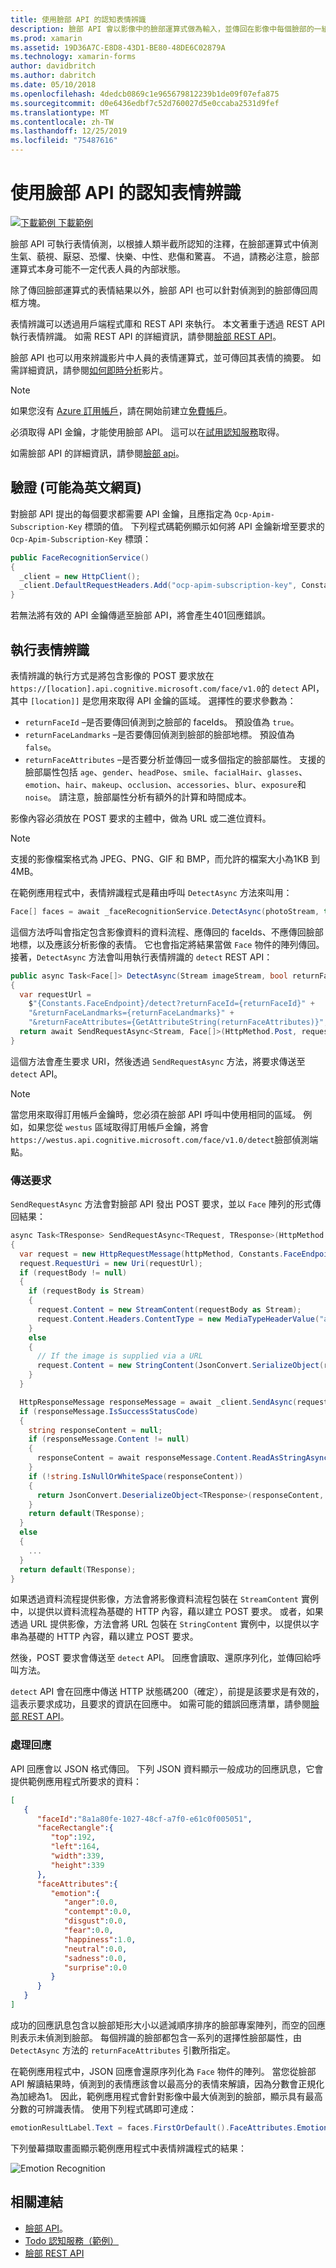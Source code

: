 ```yaml
---
title: 使用臉部 API 的認知表情辨識
description: 臉部 API 會以影像中的臉部運算式做為輸入，並傳回在影像中每個臉部的一組表情上包含信賴等級的資料。 本文說明如何使用臉部 API 來辨識表情，以評分 Xamarin. Forms 應用程式。
ms.prod: xamarin
ms.assetid: 19D36A7C-E8D8-43D1-BE80-48DE6C02879A
ms.technology: xamarin-forms
author: davidbritch
ms.author: dabritch
ms.date: 05/10/2018
ms.openlocfilehash: 4dedcb0869c1e965679812239b1de09f07efa875
ms.sourcegitcommit: d0e6436edbf7c52d760027d5e0ccaba2531d9fef
ms.translationtype: MT
ms.contentlocale: zh-TW
ms.lasthandoff: 12/25/2019
ms.locfileid: "75487616"
---
```

# <a name="perceived-emotion-recognition-using-the-face-api"></a>使用臉部 API 的認知表情辨識

[![下載範例](~/media/shared/download.png) 下載範例](https://docs.microsoft.com/samples/xamarin/xamarin-forms-samples/webservices-todocognitiveservices)

臉部 API 可執行表情偵測，以根據人類半截所認知的注釋，在臉部運算式中偵測生氣、藐視、厭惡、恐懼、快樂、中性、悲傷和驚喜。 不過，請務必注意，臉部運算式本身可能不一定代表人員的內部狀態。

除了傳回臉部運算式的表情結果以外，臉部 API 也可以針對偵測到的臉部傳回周框方塊。

表情辨識可以透過用戶端程式庫和 REST API 來執行。 本文著重于透過 REST API 執行表情辨識。 如需 REST API 的詳細資訊，請參閱[臉部 REST API](https://westus.dev.cognitive.microsoft.com/docs/services/563879b61984550e40cbbe8d/operations/563879b61984550f30395236)。

臉部 API 也可以用來辨識影片中人員的表情運算式，並可傳回其表情的摘要。 如需詳細資訊，請參閱[如何即時分析](/azure/cognitive-services/face/face-api-how-to-topics/howtoanalyzevideo_face/)影片。

> [!NOTE]
> 如果您沒有 [Azure 訂用帳戶](/azure/guides/developer/azure-developer-guide#understanding-accounts-subscriptions-and-billing)，請在開始前建立[免費帳戶](https://aka.ms/azfree-docs-mobileapps)。

必須取得 API 金鑰，才能使用臉部 API。 這可以在[試用認知服務](https://azure.microsoft.com/try/cognitive-services/?api=face-api)取得。

如需臉部 API 的詳細資訊，請參閱[臉部 api](/azure/cognitive-services/face/overview/)。

## <a name="authentication"></a>驗證  (可能為英文網頁)

對臉部 API 提出的每個要求都需要 API 金鑰，且應指定為 `Ocp-Apim-Subscription-Key` 標頭的值。 下列程式碼範例顯示如何將 API 金鑰新增至要求的 `Ocp-Apim-Subscription-Key` 標頭：

```csharp
public FaceRecognitionService()
{
  _client = new HttpClient();
  _client.DefaultRequestHeaders.Add("ocp-apim-subscription-key", Constants.FaceApiKey);
}
```

若無法將有效的 API 金鑰傳遞至臉部 API，將會產生401回應錯誤。

## <a name="perform-emotion-recognition"></a>執行表情辨識

表情辨識的執行方式是將包含影像的 POST 要求放在 `https://[location].api.cognitive.microsoft.com/face/v1.0`的 `detect` API，其中 `[location]]` 是您用來取得 API 金鑰的區域。 選擇性的要求參數為：

- `returnFaceId` –是否要傳回偵測到之臉部的 faceIds。 預設值為 `true`。
- `returnFaceLandmarks` –是否要傳回偵測到臉部的臉部地標。 預設值為 `false`。
- `returnFaceAttributes` –是否要分析並傳回一或多個指定的臉部屬性。 支援的臉部屬性包括 `age`、`gender`、`headPose`、`smile`、`facialHair`、`glasses`、`emotion`、`hair`、`makeup`、`occlusion`、`accessories`、`blur`、`exposure`和 `noise`。 請注意，臉部屬性分析有額外的計算和時間成本。

影像內容必須放在 POST 要求的主體中，做為 URL 或二進位資料。

> [!NOTE]
> 支援的影像檔案格式為 JPEG、PNG、GIF 和 BMP，而允許的檔案大小為1KB 到4MB。

在範例應用程式中，表情辨識程式是藉由呼叫 `DetectAsync` 方法來叫用：

```csharp
Face[] faces = await _faceRecognitionService.DetectAsync(photoStream, true, false, new FaceAttributeType[] { FaceAttributeType.Emotion });
```

這個方法呼叫會指定包含影像資料的資料流程、應傳回的 faceIds、不應傳回臉部地標，以及應該分析影像的表情。 它也會指定將結果當做 `Face` 物件的陣列傳回。 接著，`DetectAsync` 方法會叫用執行表情辨識的 `detect` REST API：

```csharp
public async Task<Face[]> DetectAsync(Stream imageStream, bool returnFaceId, bool returnFaceLandmarks, IEnumerable<FaceAttributeType> returnFaceAttributes)
{
  var requestUrl =
    $"{Constants.FaceEndpoint}/detect?returnFaceId={returnFaceId}" +
    "&returnFaceLandmarks={returnFaceLandmarks}" +
    "&returnFaceAttributes={GetAttributeString(returnFaceAttributes)}";
  return await SendRequestAsync<Stream, Face[]>(HttpMethod.Post, requestUrl, imageStream);
}
```

這個方法會產生要求 URI，然後透過 `SendRequestAsync` 方法，將要求傳送至 `detect` API。

> [!NOTE]
> 當您用來取得訂用帳戶金鑰時，您必須在臉部 API 呼叫中使用相同的區域。 例如，如果您從 `westus` 區域取得訂用帳戶金鑰，將會 `https://westus.api.cognitive.microsoft.com/face/v1.0/detect`臉部偵測端點。

### <a name="send-the-request"></a>傳送要求

`SendRequestAsync` 方法會對臉部 API 發出 POST 要求，並以 `Face` 陣列的形式傳回結果：

```csharp
async Task<TResponse> SendRequestAsync<TRequest, TResponse>(HttpMethod httpMethod, string requestUrl, TRequest requestBody)
{
  var request = new HttpRequestMessage(httpMethod, Constants.FaceEndpoint);
  request.RequestUri = new Uri(requestUrl);
  if (requestBody != null)
  {
    if (requestBody is Stream)
    {
      request.Content = new StreamContent(requestBody as Stream);
      request.Content.Headers.ContentType = new MediaTypeHeaderValue("application/octet-stream");
    }
    else
    {
      // If the image is supplied via a URL
      request.Content = new StringContent(JsonConvert.SerializeObject(requestBody, s_settings), Encoding.UTF8, "application/json");
    }
  }

  HttpResponseMessage responseMessage = await _client.SendAsync(request);
  if (responseMessage.IsSuccessStatusCode)
  {
    string responseContent = null;
    if (responseMessage.Content != null)
    {
      responseContent = await responseMessage.Content.ReadAsStringAsync();
    }
    if (!string.IsNullOrWhiteSpace(responseContent))
    {
      return JsonConvert.DeserializeObject<TResponse>(responseContent, s_settings);
    }
    return default(TResponse);
  }
  else
  {
    ...
  }
  return default(TResponse);
}
```

如果透過資料流程提供影像，方法會將影像資料流程包裝在 `StreamContent` 實例中，以提供以資料流程為基礎的 HTTP 內容，藉以建立 POST 要求。 或者，如果透過 URL 提供影像，方法會將 URL 包裝在 `StringContent` 實例中，以提供以字串為基礎的 HTTP 內容，藉以建立 POST 要求。

然後，POST 要求會傳送至 `detect` API。 回應會讀取、還原序列化，並傳回給呼叫方法。

`detect` API 會在回應中傳送 HTTP 狀態碼200（確定），前提是該要求是有效的，這表示要求成功，且要求的資訊在回應中。 如需可能的錯誤回應清單，請參閱[臉部 REST API](https://westus.dev.cognitive.microsoft.com/docs/services/563879b61984550e40cbbe8d/operations/563879b61984550f30395236)。

### <a name="process-the-response"></a>處理回應

API 回應會以 JSON 格式傳回。 下列 JSON 資料顯示一般成功的回應訊息，它會提供範例應用程式所要求的資料：

```json
[  
   {  
      "faceId":"8a1a80fe-1027-48cf-a7f0-e61c0f005051",
      "faceRectangle":{  
         "top":192,
         "left":164,
         "width":339,
         "height":339
      },
      "faceAttributes":{  
         "emotion":{  
            "anger":0.0,
            "contempt":0.0,
            "disgust":0.0,
            "fear":0.0,
            "happiness":1.0,
            "neutral":0.0,
            "sadness":0.0,
            "surprise":0.0
         }
      }
   }
]
```

成功的回應訊息包含以臉部矩形大小以遞減順序排序的臉部專案陣列，而空的回應則表示未偵測到臉部。 每個辨識的臉部都包含一系列的選擇性臉部屬性，由 `DetectAsync` 方法的 `returnFaceAttributes` 引數所指定。

在範例應用程式中，JSON 回應會還原序列化為 `Face` 物件的陣列。 當您從臉部 API 解讀結果時，偵測到的表情應該會以最高分的表情來解讀，因為分數會正規化為加總為1。 因此，範例應用程式會針對影像中最大偵測到的臉部，顯示具有最高分數的可辨識表情。 使用下列程式碼即可達成：

```csharp
emotionResultLabel.Text = faces.FirstOrDefault().FaceAttributes.Emotion.ToRankedList().FirstOrDefault().Key;
```

下列螢幕擷取畫面顯示範例應用程式中表情辨識程式的結果：

![](emotion-recognition-images/emotion-recognition.png "Emotion Recognition")

## <a name="related-links"></a>相關連結

- [臉部 API](/azure/cognitive-services/face/overview/)。
- [Todo 認知服務（範例）](https://docs.microsoft.com/samples/xamarin/xamarin-forms-samples/webservices-todocognitiveservices)
- [臉部 REST API](https://westus.dev.cognitive.microsoft.com/docs/services/563879b61984550e40cbbe8d/operations/563879b61984550f30395236)
